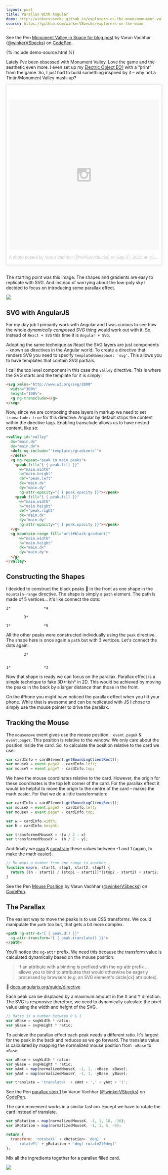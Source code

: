 ```yaml
---
layout: post
title: Parallax With Angular
demo: http://winkervsbecks.github.io/explorers-on-the-moon/monument-valley
source: https://github.com/winkerVSbecks/explorers-on-the-moon
---
```


<p data-height="800" data-theme-id="7569" data-slug-hash="RWxXpE" data-default-tab="result" data-user="winkerVSbecks" class='codepen'>See the Pen <a href='http://codepen.io/winkerVSbecks/pen/RWxXpE/'>Monument Valley in Space for blog post</a> by Varun Vachhar (<a href='http://codepen.io/winkerVSbecks'>@winkerVSbecks</a>) on <a href='http://codepen.io'>CodePen</a>.</p>
<script async src="//assets.codepen.io/assets/embed/ei.js"></script>

{% include demo-source.html %}

Lately I've been obsessed with Monument Valley. Love the game and the aesthetic even more. I even set up my [Electric Object EO1](https://www.electricobjects.com) with a “print” from the game. So, I just had to build something inspired by it – why not a Tintin/Monument Valley mash-up?

<blockquote class="instagram-media" data-instgrm-version="5" style=" background:#FFF; border:0; border-radius:3px; box-shadow:0 0 1px 0 rgba(0,0,0,0.5),0 1px 10px 0 rgba(0,0,0,0.15); margin: 0 auto 2rem auto; max-width: 600px; padding:0; width:99.375%; width:-webkit-calc(100% - 2px); width:calc(100% - 2px);"><div style="padding:8px;"> <div style=" background:#F8F8F8; line-height:0; margin-top:40px; padding:50.0% 0; text-align:center; width:100%;"> <div style=" background:url(data:image/png;base64,iVBORw0KGgoAAAANSUhEUgAAACwAAAAsCAMAAAApWqozAAAAGFBMVEUiIiI9PT0eHh4gIB4hIBkcHBwcHBwcHBydr+JQAAAACHRSTlMABA4YHyQsM5jtaMwAAADfSURBVDjL7ZVBEgMhCAQBAf//42xcNbpAqakcM0ftUmFAAIBE81IqBJdS3lS6zs3bIpB9WED3YYXFPmHRfT8sgyrCP1x8uEUxLMzNWElFOYCV6mHWWwMzdPEKHlhLw7NWJqkHc4uIZphavDzA2JPzUDsBZziNae2S6owH8xPmX8G7zzgKEOPUoYHvGz1TBCxMkd3kwNVbU0gKHkx+iZILf77IofhrY1nYFnB/lQPb79drWOyJVa/DAvg9B/rLB4cC+Nqgdz/TvBbBnr6GBReqn/nRmDgaQEej7WhonozjF+Y2I/fZou/qAAAAAElFTkSuQmCC); display:block; height:44px; margin:0 auto -44px; position:relative; top:-22px; width:44px;"></div></div><p style=" color:#c9c8cd; font-family:Arial,sans-serif; font-size:14px; line-height:17px; margin-bottom:0; margin-top:8px; overflow:hidden; padding:8px 0 7px; text-align:center; text-overflow:ellipsis; white-space:nowrap;"><a href="https://instagram.com/p/8JxzvriKrK/" style=" color:#c9c8cd; font-family:Arial,sans-serif; font-size:14px; font-style:normal; font-weight:normal; line-height:17px; text-decoration:none;" target="_blank">A photo posted by Varun Vachhar (@winkervsbecks)</a> on <time style=" font-family:Arial,sans-serif; font-size:14px; line-height:17px;" datetime="2015-09-27T23:39:04+00:00">Sep 27, 2015 at 4:39pm PDT</time></p></div></blockquote>
<script async defer src="//platform.instagram.com/en_US/embeds.js"></script>

The starting point was this image. The shapes and gradients are easy to replicate with SVG. And instead of worrying about the low-poly sky I decided to focus on introducing some parallax effect.

![](/public/img/monument-valley.jpg)

## SVG with AngularJS

For my day job I primarily work with Angular and I was curious to see how the whole *dynamically composed SVG* thing would work out with it. So, instead of `React + SVG` this time it is `Angular + SVG`.

Adopting the same technique as React the SVG layers are just components – known as directives in the Angular world. To create a directive that renders SVG you need to specify `templateNamespace: 'svg'`. This allows you to have templates that contain SVG partials.

I call the top level component in this case the `valley` directive. This is where the SVG starts and the template for it is simply:

```html
<svg xmlns="http://www.w3.org/svg/2000"
  width="100%"
  height="100%">
  <g ng-transclude></g>
</svg>
```

Now, since we are composing these layers in markup we need to set `transclude: true` for this directive. Angular by default strips the content within the directive tags. Enabling transclude allows us to have nested content, like so:

```html
<valley id="valley"
  dx="main.dx"
  dy="main.dy">
  <defs ng-include="'templates/gradients'">
  </defs>
  <g ng-repeat="peak in main.peaks">
    <peak fill="{ { peak.fill }}"
      w="main.width"
      h="main.height"
      def="peak.left"
      dx="main.dx"
      dy="main.dy"
      ng-attr-opacity="{ { peak.opacity }}"></peak>
    <peak fill="{ { peak.fill }}"
      w="main.width"
      h="main.height"
      def="peak.right"
      dx="main.dx"
      dy="main.dy"
      ng-attr-opacity="{ { peak.opacity }}"></peak>
  </g>
  <g mountain-range fill="url(#black-gradient)"
      w="main.width"
      h="main.height"
      dx="main.dx"
      dy="main.dy">
  </g>
</valley>
```


## Constructing the Shapes

I decided to construct the black peaks 🌄 in the front as one shape in the `mountain-range` directive. The shape is simply a `path` element. The path is made of 5 vertices… it's like connect the dots:

```
2*               *4

        3*

1*               *5
```

All the other peaks were constructed individually using the `peak` directive. The shape here is once again a `path` but with 3 vertices. Let's connect the dots again:

```
        2*


1*               *3
```

Now that shape is ready we can focus on the parallax. Parallax effect is a simple technique to fake 3D*-ish* in 2D. This would be achieved by moving the peaks in the back by a larger distance than those in the front.

On the iPhone you might have noticed the parallax effect when you tilt your phone. While that is awesome and can be replicated with JS I chose to simply use the mouse pointer to drive the parallax.

## Tracking the Mouse

The `mousemove` event gives use the mouse position: ` event.pageX` & `event.pageY`. This position is relative to the window. We only care about the position inside the card. So, to calculate the position relative to the card we use:

```js
var cardInfo = cardElement.getBoundingClientRect();
var mouseX = event.pageX - cardInfo.left;
var mouseY = event.pageY - cardInfo.top;
```

We have the mouse coordinates relative to the card. However, the origin for these coordinates is the top left corner of the card. For the parallax effect it would be helpful to move the origin to the centre of the card – makes the math easier. For that we do a little transformation:

```js
var cardInfo = cardElement.getBoundingClientRect();
var mouseX = event.pageX - cardInfo.left;
var mouseY = event.pageY - cardInfo.top;

var w = cardInfo.width;
var h = cardInfo.height;

var transformedMouseX = -(w / 2 - x)
var transformedMouseY =  (h / 2 - y);
```

And finally we [map](http://p5js.org/reference/#/p5/map) &amp; [constrain](http://p5js.org/reference/#/p5/constrain) these values between -1 and 1 (again, to make the math easier).

```js
// Re-maps a number from one range to another
function map(n, start1, stop1, start2, stop2) {
  return ((n - start1) / (stop1 - start1))*(stop2 - start2) + start2;
}
```

<p data-height="400" data-theme-id="7569" data-slug-hash="rOpRrx" data-default-tab="result" data-user="winkerVSbecks" class='codepen'>See the Pen <a href='http://codepen.io/winkerVSbecks/pen/rOpRrx/'>Mouse Position</a> by Varun Vachhar (<a href='http://codepen.io/winkerVSbecks'>@winkerVSbecks</a>) on <a href='http://codepen.io'>CodePen</a>.</p>
<script async src="//assets.codepen.io/assets/embed/ei.js"></script>

## The Parallax

The easiest way to move the peaks is to use CSS transforms. We could manipulate the `path` too but, that gets a bit more complex.

```html
<path ng-attr-d="{ { peak.d() }}"
  ng-attr-transform="{ { peak.translate() }}">
</path>
```

You'll notice the `ng-attr` prefix. We need this because the transform value is calculated dynamically based on the mouse position:

> If an attribute with a binding is prefixed with the ng-attr prefix … allows you to bind to attributes that would otherwise be eagerly processed by browsers (e.g. an SVG element's circle[cx] attributes).

🔖 [docs.angularjs.org/guide/directive](https://docs.angularjs.org/guide/directive)

Each peak can be displaced by a maximum amount in the X and Y direction. The SVG is responsive therefore, we need to dynamically calculate the pixel value using the width and height of the SVG.

```js
// Ratio is a number between 0 & 1
var xBase = svgWidth * ratio;
var yBase = svgHeight * ratio;
```

To achieve the parallax effect each peak needs a different ratio. It's largest for the peak in the back and reduces as we go forward. The translate value is calculated by mapping the normalized mouse position from `-xBase` to `xBase`.

```js
var xBase = svgWidth * ratio;
var yBase = svgHeight * ratio;
var xAmt = map(normalizedMouseX, -1, 1, -xBase, xBase);
var yAmt = map(normalizedMouseY, -1, 1, -yBase, yBase);

var translate = 'translate(' + xAmt + ',' + yAmt + ')';
```

<p data-height="268" data-theme-id="7569" data-slug-hash="QjaXyZ" data-default-tab="result" data-user="winkerVSbecks" class='codepen'>See the Pen <a href='http://codepen.io/winkerVSbecks/pen/QjaXyZ/'>parallax step 1</a> by Varun Vachhar (<a href='http://codepen.io/winkerVSbecks'>@winkerVSbecks</a>) on <a href='http://codepen.io'>CodePen</a>.</p>
<script async src="//assets.codepen.io/assets/embed/ei.js"></script>

The card movement works in a similar fashion. Except we have to rotate the card instead of translate.

```js
var yRotation = map(normalizedMouseX, -1, 1, 10, -10);
var xRotation = map(normalizedMouseX, -1, 1, 5, -5);

return {
  transform: 'rotateX(' + xRotation+ 'deg)' +
    ' rotateY(' + yRotation + 'deg) rotateZ(0deg)'
};
```

Mix all the ingredients together for a parallax filled card.

<img src="http://i.giphy.com/yohzBk3lFhUcg.gif"
  style="margin-left: auto; margin-right: auto;">